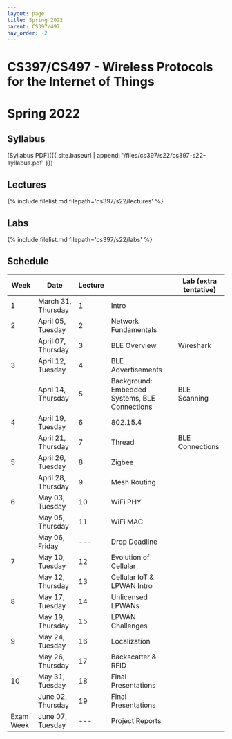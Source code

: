 ```yaml
---
layout: page
title: Spring 2022
parent: CS397/497
nav_order: -2
---
```


# CS397/CS497 - Wireless Protocols for the Internet of Things
# Spring 2022

## Syllabus

[Syllabus PDF]({{ site.baseurl | append: '/files/cs397/s22/cs397-s22-syllabus.pdf' }})

## Lectures

{% include filelist.md filepath='cs397/s22/lectures' %}

## Labs

{% include filelist.md filepath='cs397/s22/labs' %}

## Schedule

| Week      | Date               | Lecture |                            | Lab (extra tentative)                  |
|-----------|--------------------|---------|----------------------------|----------------------------------------|
| 1         | March 31, Thursday | 1       | Intro                      |                                        |
| 2         | April 05, Tuesday  | 2       | Network Fundamentals       |                                        |
|           | April 07, Thursday | 3       | BLE Overview               | Wireshark                              |
| 3         | April 12, Tuesday  | 4       | BLE Advertisements         |                                        |
|           | April 14, Thursday | 5       | Background: Embedded Systems, BLE Connections  | BLE Scanning       |
| 4         | April 19, Tuesday  | 6       | 802.15.4                   |                                        |
|           | April 21, Thursday | 7       | Thread                     | BLE Connections                        |
| 5         | April 26, Tuesday  | 8       | Zigbee                     |                                        |
|           | April 28, Thursday | 9       | Mesh Routing               |                                        |
| 6         | May 03,   Tuesday  | 10      | WiFi PHY                   |                                        |
|           | May 05,   Thursday | 11      | WiFi MAC                   |                                        |
|           | May 06,   Friday   | ---     | Drop Deadline              |                                        |
| 7         | May 10,   Tuesday  | 12      | Evolution of Cellular      |                                        |
|           | May 12,   Thursday | 13      | Cellular IoT & LPWAN Intro |                                        |
| 8         | May 17,   Tuesday  | 14      | Unlicensed LPWANs          |                                        |
|           | May 19,   Thursday | 15      | LPWAN Challenges           |                                        |
| 9         | May 24,   Tuesday  | 16      | Localization               |                                        |
|           | May 26,   Thursday | 17      | Backscatter & RFID         |                                        |
| 10        | May 31,   Tuesday  | 18      | Final Presentations        |                                        |
|           | June 02,  Thursday | 19      | Final Presentations        |                                        |
| Exam Week | June 07,  Tuesday  | ---     | Project Reports            |                                        |


